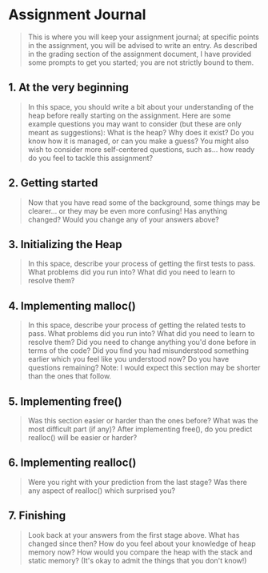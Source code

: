 # Assignment Journal
> This is where you will keep your assignment journal; at specific points in
> the assignment, you will be advised to write an entry.  As described in the
> grading section of the assignment document, I have provided some prompts to
> get you started; you are not strictly bound to them.

## 1. At the very beginning
> In this space, you should write a bit about your understanding of the heap
> before really starting on the assignment.  Here are some example questions
> you may want to consider (but these are only meant as suggestions):
> What is the heap?  Why does it exist?  Do you know how it is managed, or
> can you make a guess?
> You might also wish to consider more self-centered questions, such as…
> how ready do you feel to tackle this assignment?



## 2. Getting started
> Now that you have read some of the background, some things may be
> clearer... or they may be even more confusing!  Has anything changed?
> Would you change any of your answers above?



## 3. Initializing the Heap
> In this space, describe your process of getting the first tests to pass.
> What problems did you run into?  What did you need to learn to resolve them?



## 4. Implementing malloc()
> In this space, describe your process of getting the related tests to pass.
> What problems did you run into?  What did you need to learn to resolve
> them?  Did you need to change anything you'd done before in terms of the
> code?  Did you find you had misunderstood something earlier which you feel
> like you understood now?  Do you have questions remaining?
> Note: I would expect this section may be shorter than the ones that follow.



## 5. Implementing free()
> Was this section easier or harder than the ones before?  What was the most
> difficult part (if any)?  After implementing free(), do you predict
> realloc() will be easier or harder?



## 6. Implementing realloc()
> Were you right with your prediction from the last stage?  Was there any
> aspect of realloc() which surprised you?



## 7. Finishing
> Look back at your answers from the first stage above.  What has changed
> since then?
> How do you feel about your knowledge of heap memory now?  How would you
> compare the heap with the stack and static memory?  (It's okay to admit the
> things that you don't know!)



